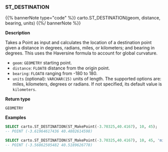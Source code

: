 ### ST_DESTINATION

{{% bannerNote type="code" %}}
carto.ST_DESTINATION(geom, distance, bearing, units)
{{%/ bannerNote %}}

**Description**

Takes a Point as input and calculates the location of a destination point given a distance in degrees, radians, miles, or kilometers; and bearing in degrees. This uses the Haversine formula to account for global curvature.

* `geom`: `GEOMETRY` starting point.
* `distance`: `FLOAT8` distance from the origin point.
* `bearing`: `FLOAT8` ranging from -180 to 180.
* `units` (optional): `VARCHAR(15)` units of length. The supported options are: miles, kilometers, degrees or radians. If not specified, its default value is `kilometers`.

**Return type**

`GEOMETRY`

**Examples**

```sql
SELECT carto.ST_DESTINATION(ST_MakePoint(-3.70325,40.4167), 10, 45);
-- POINT (-3.61964617436 40.4802614598)
```

```sql
SELECT carto.ST_DESTINATION(ST_MakePoint(-3.70325,40.4167), 10, 45, 'miles');
-- POINT (-3.56862505482 40.5189626778)
```